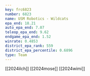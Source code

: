 ```yaml
---
key: frc6823
number: 6823
name: USM Robotics - Wildcats
epa_end: 18.21
auto_epa_end: 7.07
teleop_epa_end: 9.62
endgame_epa_end: 1.52
winrate: 0.4853
district_epa_rank: 559
district_epa_percentile: 0.6896
type: Team
---
```

[[2024ilch]]
[[2024mose]]
[[2024wimi]]
